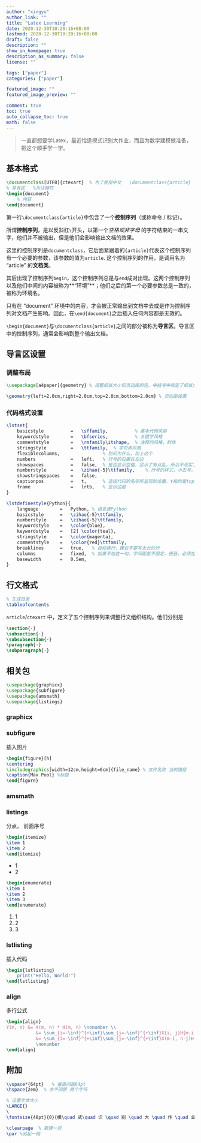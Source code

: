 ```yaml
---
author: "xingyu"
author_link: ""
title: "Latex Learning"
date: 2020-12-30T10:20:16+08:00
lastmod: 2020-12-30T10:20:16+08:00
draft: false
description: ""
show_in_homepage: true
description_as_summary: false
license: ""

tags: ["paper"]
categories: ["paper"]

featured_image: ""
featured_image_preview: ""

comment: true
toc: true
auto_collapse_toc: true
math: false
---
```


>一直都想要学Latex，最近恰逢模式识别大作业，而且为数学建模做准备，把这个顺手学一学。

<!--more-->

## 基本格式

```latex
\documentclass[UTF8]{ctexart}  % 为了使用中文   \documentclass{article}
% 导言区   %为注释符
\begin{document}
	% 内容
\end{document}
```

第一行`\documentclass{article}`中包含了一个**控制序列**（或称命令 / 标记）。

所谓**控制序列**，是以反斜杠`\`开头，以第一个*空格或非字母* 的字符结束的一串文字，他们并不被输出，但是他们会影响输出文档的效果。

这里的控制序列是`documentclass`，它后面紧跟着的`{article}`代表这个控制序列有一个必要的参数，该参数的值为`article`. 这个控制序列的作用，是调用名为 “article” 的**文档类**。

其后出现了控制序列`begin`，这个控制序列总是与`end`成对出现。这两个控制序列以及他们中间的内容被称为**“环境”**；他们之后的第一个必要参数总是一致的，被称为环境名。

只有在 “document” 环境中的内容，才会被正常输出到文档中去或是作为控制序列对文档产生影响。因此，在`\end{document}`之后插入任何内容都是无效的。

`\begin{document}`与`\documentclass{article}`之间的部分被称为**导言区**。导言区中的控制序列，通常会影响到整个输出文档。

## 导言区设置

### 调整布局

```latex
\usepackage[a4paper]{geometry} % 调整纸张大小和页边距的包，中括号中规定了纸张大小
```

```latex
\geometry{left=2.0cm,right=2.0cm,top=2.0cm,bottom=2.0cm} % 页边距设置
```

### 代码格式设置

```latex
\lstset{
    basicstyle          =   \sffamily,          % 基本代码风格
    keywordstyle        =   \bfseries,          % 关键字风格
    commentstyle        =   \rmfamily\itshape,  % 注释的风格，斜体
    stringstyle         =   \ttfamily,  % 字符串风格
    flexiblecolumns,                % 别问为什么，加上这个
    numbers             =   left,   % 行号的位置在左边
    showspaces          =   false,  % 是否显示空格，显示了有点乱，所以不现实了
    numberstyle         =   \zihao{-5}\ttfamily,    % 行号的样式，小五号，tt等宽字体
    showstringspaces    =   false,
    captionpos          =   t,      % 这段代码的名字所呈现的位置，t指的是top上面
    frame               =   lrtb,   % 显示边框
}

\lstdefinestyle{Python}{
    language        =   Python, % 语言选Python
    basicstyle      =   \zihao{-5}\ttfamily,
    numberstyle     =   \zihao{-5}\ttfamily,
    keywordstyle    =   \color{blue},
    keywordstyle    =   [2] \color{teal},
    stringstyle     =   \color{magenta},
    commentstyle    =   \color{red}\ttfamily,
    breaklines      =   true,   % 自动换行，建议不要写太长的行
    columns         =   fixed,  % 如果不加这一句，字间距就不固定，很丑，必须加
    basewidth       =   0.5em,
}
```

## 行文格式

```latex
% 生成目录
\tableofcontents
```

`article`/`ctexart` 中，定义了五个控制序列来调整行文组织结构。他们分别是

 ```latex
 \section{·}
 \subsection{·}
 \subsubsection{·}
 \paragraph{·}
 \subparagraph{·}
 ```

## 相关包

```latex
\usepackage{graphicx}
\usepackage{subfigure}
\usepackage{amsmath}
\usepackage{listings}
```

### graphicx

### subfigure

插入图片

```latex
\begin{figure}[h]
\centering
\includegraphics[width=12cm,height=6cm]{file_name} % 文件名称 当前路径
\caption{Max Pool} %标题
\end{figure}
```

### amsmath

### listings

分点， 前面序号

```latex
\begin{itemize}
\item 1
\item 2
\end{itemize}
```

* 1
* 2

```latex
\begin{enumerate}
\item 1
\item 2
\item 3
\end{enumerate}
```

1. 1
2. 2
3. 3

### lstlisting

插入代码

```latex
\begin{lstlisting}
	print("Hello, World!")
\end{lstlisting}
```

### align

多行公式

```latex
\begin{align}
Y(m, n) &= X(m, n) * H(m, n) \nonumber \\ 
		   &= \sum_{i=-\inf}^{+\inf}\sum_{j=-\inf}^{+\inf}X{i, j}H{m-i, n-j} \nonumber  \\  
		   &= \sum_{i=-\inf}^{+\inf}\sum_{j=-\inf}^{+\inf}X(m-i, n-j)H(i,j)
		   \nonumber
\end{align}
```

## 附加

```latex
\vspace*{64pt}   % 垂直间距64pt
\hspace{2em}  % 水平间距 两个字符
```

```latex
% 设置字体大小
\LARGE{}
\
\fontsize{48pt}{0}{模\quad 式\quad 识 \quad 别 \quad 大 \quad 作 \quad 业}
```

```latex
\clearpage  % 新建一页
\par %另起一段
```

